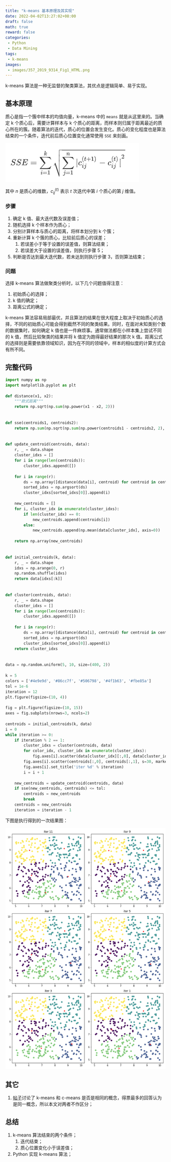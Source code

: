 ```yaml
---
title: "k-means 基本原理及其实现"
date: 2022-04-02T13:27:02+08:00
draft: false
math: true
reward: false
categories:
 - Python
 - Data Mining
tags:
 - k-means
images:
 - images/357_2019_9314_Fig1_HTML.png
---
```


k-means 算法是一种无监督的聚类算法，其优点是逻辑简单、易于实现。

<!--more-->

## 基本原理

质心是指一个簇中样本的均值向量，k-means 中的 `means` 就是从这里来的。当确定 k 个质心后，需要计算样本与 k 个质心的距离，而样本则归属于距离最近的质心所在的簇。随着算法的迭代，质心的位置会发生变化。质心的变化程度也是算法结束的一个条件，迭代前后质心位置变化通常使用 `SSE` 来刻画。

<!--
SSE = \sum^k_{i=1} \sqrt {\sum^n_{j=1} {\lvert c^{(t+1)}_{ij} - c^{(t)}_{ij}\rvert}^2} -->

![](QQ截图20220402173143.png)

其中 $n$ 是质心的维数，$c^{(t)}_{ij}$ 表示 $t$ 次迭代中第 $i$ 个质心的第 $j$ 维值。 



### 步骤

1. 确定 k 值、最大迭代数及误差值；
2. 随机选择 k 个样本作为质心；
3. 分别计算样本与质心的距离，将样本划分到 k 个簇；
4. 重新计算 k 个簇的质心，比较前后质心的误差；
   1. 若误差小于等于设置的误差值，则算法结束；
   2. 若误差大于设置的误差值，则执行步骤 5；
5. 判断是否达到最大迭代数，若未达到则执行步骤 3，否则算法结束；

### 问题

选择 k-means 算法做聚类分析时，以下几个问题值得注意：

1. 初始质心的选择；
2. k 值的确定；
3. 距离公式的确定；

k-means 算法容易局部最优，并且算法的结果在很大程度上取决于初始质心的选择，不同的初始质心可能会得到截然不同的聚类结果。同时，在面对未知类别个数的数据集时，如何确定 k 值也是一件麻烦事。通常做法都在小样本集上尝试不同的 k 值，然后比较聚类的结果并将 k 值定为跑得最好结果的那次 k 值。距离公式的选择则是需要依靠领域知识，因为在不同的领域中，样本的相似度的计算方式会有所不同。

## 完整代码

```python
import numpy as np
import matplotlib.pyplot as plt

def distance(x1, x2):
    """欧式距离"""
    return np.sqrt(np.sum(np.power(x1 - x2, 2)))


def sse(centroids1, centroids2):
    return np.sum(np.sqrt(np.sum(np.power(centroids1 - centroids2, 2), axis=1)))


def update_centroid(centroids, data):
    r, _ = data.shape
    cluster_idxs = []
    for i in range(len(centroids)):
        cluster_idxs.append([])

    for i in range(r):
        ds = np.array([distance(data[i], centroid) for centroid in centroids])
        sorted_idxs = np.argsort(ds)
        cluster_idxs[sorted_idxs[0]].append(i)

    new_centroids = []
    for i, cluster_idx in enumerate(cluster_idxs):
        if len(cluster_idx) == 0:
            new_centroids.append(centroids[i])
        else:
            new_centroids.append(np.mean(data[cluster_idx], axis=0))

    return np.array(new_centroids)


def initial_centroids(k, data):
    r, _ = data.shape
    idxs = np.arange(0, r)
    np.random.shuffle(idxs)
    return data[idxs[:k]]


def cluster(centroids, data):
    r, _ = data.shape
    cluster_idxs = []
    for i in range(len(centroids)):
        cluster_idxs.append([])

    for i in range(r):
        ds = np.array([distance(data[i], centroid) for centroid in centroids])
        sorted_idxs = np.argsort(ds)
        cluster_idxs[sorted_idxs[0]].append(i)
    return cluster_idxs


data = np.random.uniform(5, 10, size=(400, 2))

k = 5
colors = ['#4e9e9d', '#86cc7f', '#506798', '#4f1b63', '#fbe85a']
tol = 1e-6
iteration = 12
plt.figure(figsize=(10, 4))

fig = plt.figure(figsize=(10, 15))
axes = fig.subplots(nrows=3, ncols=2)

centroids = initial_centroids(k, data)
i = 0
while iteration >= 0:
    if iteration % 2 == 1:
        cluster_idxs = cluster(centroids, data)
        for color_idx, cluster_idx in enumerate(cluster_idxs):
            fig.axes[i].scatter(data[cluster_idx][:,0], data[cluster_idx][:,1], c=colors[color_idx])
        fig.axes[i].scatter(centroids[:,0], centroids[:,1], s=30, marker='*', c='red')
        fig.axes[i].set_title('iter %d' % iteration)
        i = i + 1

    new_centroids = update_centroid(centroids, data)
    if sse(new_centroids, centroids) <= tol:
        centroids = new_centroids
        break
    centroids = new_centroids
    iteration = iteration - 1
```

下图是执行得到的一次结果图：

![](output.png)

## 其它

1. [帖子](https://www.researchgate.net/post/Is-c-means-same-as-k-means-in-clustering-algorithm-context)讨论了 k-means 和 c-means 是否是相同的概念，得票最多的回答认为是同一概念，所以本文对两者不作区分；

## 总结

1. k-means 算法结束的两个条件；
   1. 迭代结束；
   2. 质心位置变化小于误差值；
2. Python 实现 k-means 算法；

